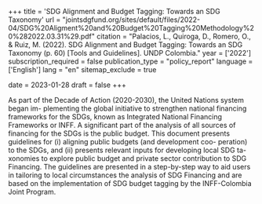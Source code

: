 +++
title = 'SDG Alignment and Budget Tagging: Towards an SDG Taxonomy'
url = "jointsdgfund.org/sites/default/files/2022-04/SDG%20Aligment%20and%20Budget%20Tagging%20Methodology%20%282022.03.31%29.pdf"
citation = "Palacios, L., Quiroga, D., Romero, O., &amp; Ruiz, M. (2022). SDG Alignment and Budget Tagging: Towards an SDG Taxonomy (p. 60) [Tools and Guidelines]. UNDP Colombia."
year = ['2022']
subscription_required = false
publication_type = "policy_report"
language = ['English']
lang = "en"
sitemap_exclude = true

date = 2023-01-28
draft = false
+++

As part of the Decade of Action (2020-2030), the United Nations system began im- plementing the global initiative to strengthen national financing frameworks for the SDGs, known as Integrated National Financing Frameworks or INFF. A significant part of the analysis of all sources of financing for the SDGs is the public budget. This document presents guidelines for (i) aligning public budgets (and development coo- peration) to the SDGs, and (ii) presents relevant inputs for developing local SDG ta- xonomies to explore public budget and private sector contribution to SDG Financing. The guidelines are presented in a step-by-step way to aid users in tailoring to local circumstances the analysis of SDG Financing and are based on the implementation of SDG budget tagging by the INFF-Colombia Joint Program.